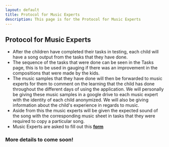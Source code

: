 ```yaml
---
layout: default
title: Protocol for Music Experts
description: This page is for the Protocol for Music Experts
---
```

## Protocol for Music Experts
- After the children have completed their tasks in testing, each child will have a song output from the tasks that they have done.
- The sequence of the tasks that were done can be seen in the Tasks page, this is to be used in gauging if there was an improvement in the compositions that were made by the kids.
- The music samples that they have done will then be forwarded to music experts for them to comment on the learning that the child has done throughout the different days of using the application. We will personally be giving these music samples in a google drive to each music expert with the identity of each child anonymized. We will also be giving information about the child's experience in regards to music.
- Aside from this the music experts will be given the expected sound of the song with the corresponding music sheet in tasks that they were required to copy a particular song.
- Music Experts are asked to fill out this [**form**](/assets/forms/Music-Expert-Evaluation-Form.pdf)

### More details to come soon!